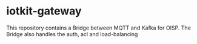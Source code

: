 iotkit-gateway
==============

This repository contains a Bridge between MQTT and Kafka for OISP.
The Bridge also handles the auth, acl and load-balancing

